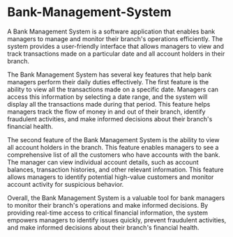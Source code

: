 # Bank-Management-System

A Bank Management System is a software application that enables bank managers to manage and monitor their branch's operations efficiently. 
The system provides a user-friendly interface that allows managers to view and track transactions made on a particular date and all account holders in their branch.

The Bank Management System has several key features that help bank managers perform their daily duties effectively. 
The first feature is the ability to view all the transactions made on a specific date. Managers can access this information by selecting a date range,
and the system will display all the transactions made during that period. This feature helps managers track the flow of money in and out of their branch, 
identify fraudulent activities, and make informed decisions about their branch's financial health.

The second feature of the Bank Management System is the ability to view all account holders in the branch. This feature enables managers 
to see a comprehensive list of all the customers who have accounts with the bank. The manager can view individual account details, such as account balances, 
transaction histories, and other relevant information. This feature allows managers to identify potential high-value customers and monitor account activity 
for suspicious behavior.

Overall, the Bank Management System is a valuable tool for bank managers to monitor their branch's operations and make informed decisions.
By providing real-time access to critical financial information, the system empowers managers to identify issues quickly, prevent fraudulent activities, 
and make informed decisions about their branch's financial health.
